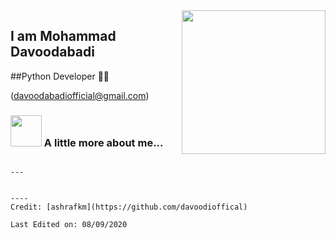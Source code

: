 <img align='right' src="https://media.giphy.com/media/M9gbBd9nbDrOTu1Mqx/giphy.gif" width="230">

## I am Mohammad Davoodabadi
##Python Developer 👨‍💻

<!--

Here are some ideas to get you started:

- 🔭 I’m currently working on ...
- 🌱 I’m currently learning ...
- 👯 I’m looking to collaborate on ...
- 🤔 I’m looking for help with ...
- 💬 Ask me about ...
- 📫 How to reach me: ...
- 😄 Pronouns: ...
- ⚡ Fun fact: ...
-->




(davoodabadiofficial@gmail.com)


### <img src="https://media.giphy.com/media/VgCDAzcKvsR6OM0uWg/giphy.gif" width="50"> A little more about me...  


```

---


----
Credit: [ashrafkm](https://github.com/davoodioffical)

Last Edited on: 08/09/2020
